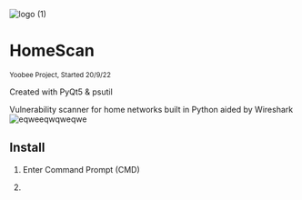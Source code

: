 ![logo (1)](https://user-images.githubusercontent.com/62681404/191140983-4e4e9a96-bd8a-4ee9-a5ba-532f5b73a4c2.png)
# HomeScan
<sub>Yoobee Project, Started 20/9/22</sub>

Created with PyQt5 & psutil

Vulnerability scanner for home networks built in Python aided by Wireshark
![eqweeqwqweqwe](https://user-images.githubusercontent.com/62681404/193159632-6fbdce7b-8cc2-435d-8337-ac00bd9b8220.png)

## Install
1. Enter Command Prompt (CMD)   
2. ``` pip install PyQt5
```
